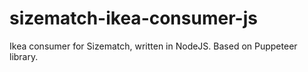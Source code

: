 # sizematch-ikea-consumer-js
Ikea consumer for Sizematch, written in NodeJS. Based on Puppeteer library.
